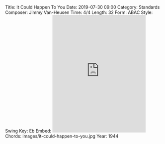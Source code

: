 Title: It Could Happen To You
Date: 2019-07-30 09:00
Category: Standards
Composer: Jimmy Van-Heusen
Time: 4/4
Length: 32
Form: ABAC
Style: Swing
Key: Eb
Embed: <iframe src="https://open.spotify.com/embed/user/thatdavidmiller/playlist/6NQjsLdAUpCESPUdKUMWaY" width="300" height="380" frameborder="0" allowtransparency="true" allow="encrypted-media"></iframe>
Chords: images/it-could-happen-to-you.jpg
Year: 1944
